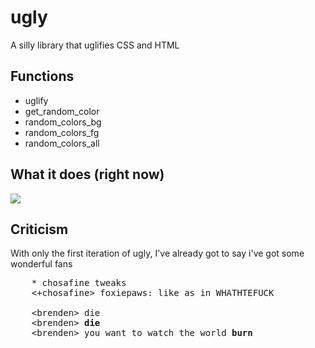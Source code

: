 ugly
====

A silly library that uglifies CSS and HTML

## Functions

  - uglify
  - get\_random\_color
  - random\_colors\_bg
  - random\_colors\_fg
  - random\_colors\_all

## What it does (right now)
<img src="http://i.imgur.com/dz61e5C.png" />

## Criticism

With only the first iteration of ugly, I've already got to say i've got some wonderful fans
<pre>
    * chosafine tweaks
    &lt;+chosafine&gt; foxiepaws: like as in WHATHTEFUCK

    &lt;brenden&gt; die
    &lt;brenden&gt; <b>die</b>
    &lt;brenden&gt; you want to watch the world <b>burn</b>
</pre>


